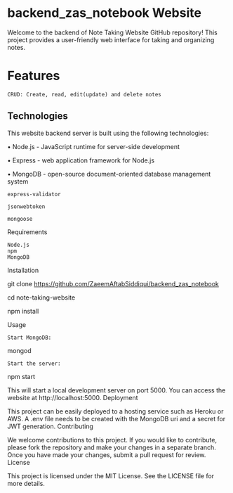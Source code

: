 ﻿# backend_zas_notebook Website

Welcome to the backend of Note Taking Website GitHub repository! This project provides a user-friendly web interface for taking and organizing notes.

# Features

    CRUD: Create, read, edit(update) and delete notes
    
    
<h2>Technologies</h2>


This website backend server is built using the following technologies:


•	Node.js - JavaScript runtime for server-side development

•	Express - web application framework for Node.js

•	MongoDB - open-source document-oriented database management system

    express-validator
    
    jsonwebtoken
    
    mongoose



Requirements

    Node.js
    npm
    MongoDB

Installation

git clone https://github.com/ZaeemAftabSiddiqui/backend_zas_notebook

cd note-taking-website

npm install

Usage

    Start MongoDB:

mongod

    Start the server:

npm start

This will start a local development server on port 5000. You can access the website at http://localhost:5000.
Deployment

This project can be easily deployed to a hosting service such as Heroku or AWS.
A .env file needs to be created with the MongoDB uri and a secret for JWT generation.
Contributing

We welcome contributions to this project. If you would like to contribute, please fork the repository and make your changes in a separate branch. Once you have made your changes, submit a pull request for review.
License

This project is licensed under the MIT License. See the LICENSE file for more details.
